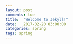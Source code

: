 ```yaml
---
layout: post
comments: tue
title:  "Welcome to Jekyll!"
date:   2017-02-20 03:00:00
categories: spring
tags: spring
---  
```


